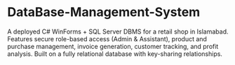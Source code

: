 # DataBase-Management-System
A deployed C# WinForms + SQL Server DBMS for a retail shop in Islamabad. Features secure role-based access (Admin &amp; Assistant), product and purchase management, invoice generation, customer tracking, and profit analysis. Built on a fully relational database with key-sharing relationships.
